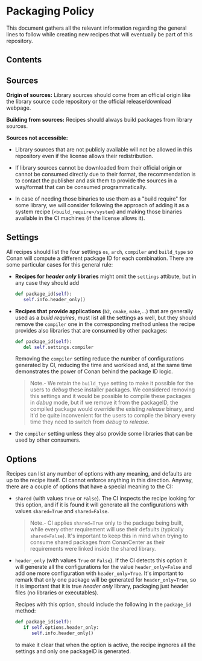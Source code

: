 # Packaging Policy

This document gathers all the relevant information regarding the general lines to follow while creating new recipes that will eventually be
part of this repository.

<!-- toc -->
## Contents
<!-- endToc -->


## Sources

**Origin of sources:** Library sources should come from an official origin like the library source code repository or the official
release/download webpage.

**Building from sources:** Recipes should always build packages from library sources.

**Sources not accessible:**

- Library sources that are not publicly available will not be allowed in this repository even if the license allows their redistribution.

- If library sources cannot be downloaded from their official origin or cannot be consumed directly due to their
  format, the recommendation is to contact the publisher and ask them to provide the sources in a way/format that can be consumed
  programmatically.

- In case of needing those binaries to use them as a "build require" for some library, we will consider following the approach of adding it
  as a system recipe (`<build_require>/system`) and making those binaries available in the CI machines (if the license allows it).


## Settings

All recipes should list the four settings `os`, `arch`, `compiler` and `build_type` so Conan will compute a different package ID
for each combination. There are some particular cases for this general rule:
 * **Recipes for _header only_ libraries** might omit the `settings` attibute, but in any case they should add
  
   ```python
   def package_id(self):
      self.info.header_only()
   ```

 * **Recipes that provide applications** (`b2`, `cmake`, `make`,...) that are generally used as a _build requires_, must list all
   the settings as well, but they should remove the `compiler` one in the corresponding method unless the recipe provides also
   libraries that are consumed by other packages:

   ```python
   def package_id(self):
      del self.settings.compiler
   ```
   
   Removing the `compiler` setting reduce the number of configurations generated by CI, reducing the time and workload and, at the
   same time demonstrates the power of Conan behind the package ID logic.

   > Note.- We retain the `build_type` setting to make it possible for the users to _debug_ these installer packages. We considered
   > removing this settings and it would be possible to compile these packages in _debug_ mode, but if we remove it from the packageID,
   > the compiled package would override the existing _release_ binary, and it'd be quite inconvenient for the users to compile the
   > binary every time they need to switch from _debug_ to _release_.

 *  the
   `compiler` setting unless they also provide some libraries that can be used by other consumers.


## Options

Recipes can list any number of options with any meaning, and defaults are up to the recipe itself. CI cannot enforce anything
in this direction. Anyway, there are a couple of options that have a special meaning to the CI:

 * `shared` (with values `True` or `False`). The CI inspects the recipe looking for this option, and if it is found it will
   generate all the configurations with values `shared=True` and `shared=False`.

   > Note.- CI applies `shared=True` only to the package being built, while every other requirement will use their defaults
   > (typically `shared=False`). It's important to keep this in mind when trying to consume shared packages from ConanCenter
   > as their requirements were linked inside the shared library.

 * `header_only` (with values `True` or `False`). If the CI detects this option it will generate all the configurations for the
   value `header_only=False` and add one more configuration with `header_only=True`. It's important to remark that only one
   package will be generated for `header_only=True`, so it is important that it is true _header only_ library, packaging just
   header files (no libraries or executables).

   Recipes with this option, should include the following in the `package_id` method:

   ```python
   def package_id(self):
      if self.options.header_only:
         self.info.header_only()
   ```
   
   to make it clear that when the option is active, the recipe ingnores all the settings and only one packageID is generated.
